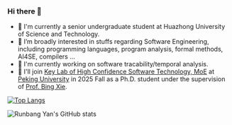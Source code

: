 ### Hi there 👋
- 🔭 I'm currently a senior undergraduate student at Huazhong University of Science and Technology.
- 🌱 I’m broadly interested in stuffs regarding Software Engineering, including programming languages, program analysis, formal methods, AI4SE, compilers ...
- 📖 I'm currently working on software tracability/temporal analysis.
- 👯 I'll join [Key Lab of High Confidence Software Technology, MoE](https://hcst.pku.edu.cn/) at [Peking University](https://cs.pku.edu.cn/) in 2025 Fall as a Ph.D. student under the supervision of [Prof. Bing Xie](https://cs.pku.edu.cn/info/1084/1712.htm).

[![Top Langs](https://github-readme-stats.vercel.app/api/top-langs/?username=uniqueFranky&layout=compact&theme=tokyonight)](https://github.com/uniqueFranky/github-readme-stats)

![Runbang Yan's GitHub stats](https://github-readme-stats.vercel.app/api?username=uniqueFranky&show_icons=true&theme=tokyonight)
<!--
**uniqueFranky/uniqueFranky** is a ✨ _special_ ✨ repository because its `README.md` (this file) appears on your GitHub profile.

Here are some ideas to get you started:

- 🔭 I’m currently working on ...
- 🌱 I’m currently learning ...
- 👯 I’m looking to collaborate on ...
- 🤔 I’m looking for help with ...
- 💬 Ask me about ...
- 📫 How to reach me: ...
- 😄 Pronouns: ...
- ⚡ Fun fact: ...
-->
